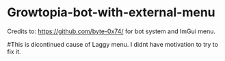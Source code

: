 # Growtopia-bot-with-external-menu

Credits to: https://github.com/byte-0x74/ for bot system and ImGui menu.

#This is dicontinued cause of Laggy menu. I didnt have motivation to try to fix it.




